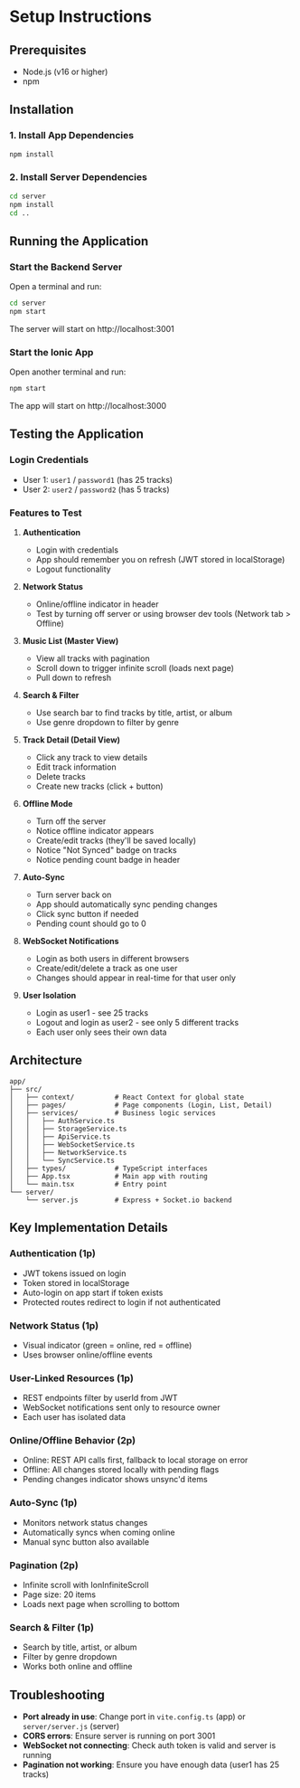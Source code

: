 # Setup Instructions

## Prerequisites

- Node.js (v16 or higher)
- npm

## Installation

### 1. Install App Dependencies

```bash
npm install
```

### 2. Install Server Dependencies

```bash
cd server
npm install
cd ..
```

## Running the Application

### Start the Backend Server

Open a terminal and run:

```bash
cd server
npm start
```

The server will start on http://localhost:3001

### Start the Ionic App

Open another terminal and run:

```bash
npm start
```

The app will start on http://localhost:3000

## Testing the Application

### Login Credentials

- User 1: `user1` / `password1` (has 25 tracks)
- User 2: `user2` / `password2` (has 5 tracks)

### Features to Test

1. **Authentication**
   - Login with credentials
   - App should remember you on refresh (JWT stored in localStorage)
   - Logout functionality

2. **Network Status**
   - Online/offline indicator in header
   - Test by turning off server or using browser dev tools (Network tab > Offline)

3. **Music List (Master View)**
   - View all tracks with pagination
   - Scroll down to trigger infinite scroll (loads next page)
   - Pull down to refresh

4. **Search & Filter**
   - Use search bar to find tracks by title, artist, or album
   - Use genre dropdown to filter by genre

5. **Track Detail (Detail View)**
   - Click any track to view details
   - Edit track information
   - Delete tracks
   - Create new tracks (click + button)

6. **Offline Mode**
   - Turn off the server
   - Notice offline indicator appears
   - Create/edit tracks (they'll be saved locally)
   - Notice "Not Synced" badge on tracks
   - Notice pending count badge in header

7. **Auto-Sync**
   - Turn server back on
   - App should automatically sync pending changes
   - Click sync button if needed
   - Pending count should go to 0

8. **WebSocket Notifications**
   - Login as both users in different browsers
   - Create/edit/delete a track as one user
   - Changes should appear in real-time for that user only

9. **User Isolation**
   - Login as user1 - see 25 tracks
   - Logout and login as user2 - see only 5 different tracks
   - Each user only sees their own data

## Architecture

```
app/
├── src/
│   ├── context/          # React Context for global state
│   ├── pages/            # Page components (Login, List, Detail)
│   ├── services/         # Business logic services
│   │   ├── AuthService.ts
│   │   ├── StorageService.ts
│   │   ├── ApiService.ts
│   │   ├── WebSocketService.ts
│   │   ├── NetworkService.ts
│   │   └── SyncService.ts
│   ├── types/            # TypeScript interfaces
│   ├── App.tsx           # Main app with routing
│   └── main.tsx          # Entry point
└── server/
    └── server.js         # Express + Socket.io backend
```

## Key Implementation Details

### Authentication (1p)
- JWT tokens issued on login
- Token stored in localStorage
- Auto-login on app start if token exists
- Protected routes redirect to login if not authenticated

### Network Status (1p)
- Visual indicator (green = online, red = offline)
- Uses browser online/offline events

### User-Linked Resources (1p)
- REST endpoints filter by userId from JWT
- WebSocket notifications sent only to resource owner
- Each user has isolated data

### Online/Offline Behavior (2p)
- Online: REST API calls first, fallback to local storage on error
- Offline: All changes stored locally with pending flags
- Pending changes indicator shows unsync'd items

### Auto-Sync (1p)
- Monitors network status changes
- Automatically syncs when coming online
- Manual sync button also available

### Pagination (2p)
- Infinite scroll with IonInfiniteScroll
- Page size: 20 items
- Loads next page when scrolling to bottom

### Search & Filter (1p)
- Search by title, artist, or album
- Filter by genre dropdown
- Works both online and offline

## Troubleshooting

- **Port already in use**: Change port in `vite.config.ts` (app) or `server/server.js` (server)
- **CORS errors**: Ensure server is running on port 3001
- **WebSocket not connecting**: Check auth token is valid and server is running
- **Pagination not working**: Ensure you have enough data (user1 has 25 tracks)
